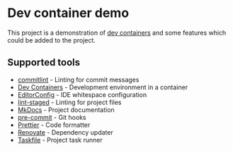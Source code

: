 # Dev container demo

This project is a demonstration of [dev containers](https://containers.dev) and some features which could be added to the project.

## Supported tools

- [commitlint](https://commitlint.js.org/) - Linting for commit messages
- [Dev Containers](https://containers.dev/implementors/json_reference/) - Development environment in a container
- [EditorConfig](https://editorconfig.org/) - IDE whitespace configuration
- [lint-staged](https://www.npmjs.com/package/lint-staged?activeTab=readme#configuration) - Linting for project files
- [MkDocs](https://www.mkdocs.org/user-guide/) - Project documentation
- [pre-commit](https://pre-commit.com/#usage) - Git hooks
- [Prettier](https://prettier.io/) - Code formatter
- [Renovate](https://docs.renovatebot.com/) - Dependency updater
- [Taskfile](https://taskfile.dev/usage/) - Project task runner
